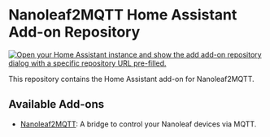 # Nanoleaf2MQTT Home Assistant Add-on Repository

[![Open your Home Assistant instance and show the add add-on repository dialog with a specific repository URL pre-filled.](https://my.home-assistant.io/badges/supervisor_add_addon_repository.svg)](https://my.home-assistant.io/redirect/supervisor_add_addon_repository/?repository_url=https%3A%2F%2Fgithub.com%2Fmivdnber%2Fnanoleaf2mqtt)

This repository contains the Home Assistant add-on for Nanoleaf2MQTT.

## Available Add-ons

- [Nanoleaf2MQTT](nanoleaf2mqtt/README.md): A bridge to control your Nanoleaf devices via MQTT.
